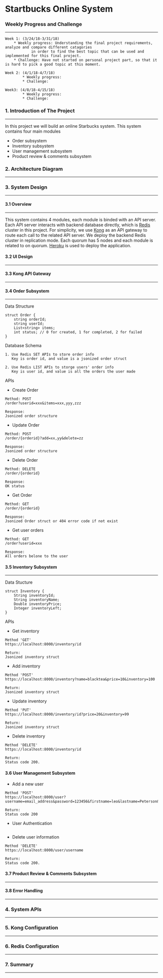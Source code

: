 # Startbucks Online System

### Weekly Progress and Challenge
---
```
Week 1: (3/24/18-3/31/18) 
	* Weekly progress: Understanding the final project requirements, analyze and compare different catagories
			in order to find the best topic that can be used and implemented for this final project. 
	* Challenge: Have not started on personal project part, so that it is hard to pick a good topic at this moment.
``` 
```
Week 2: (4/1/18-4/7/18)
        * Weekly progress: 
        * Challenge:
```
```
Week3: (4/8/18-4/15/18)
        * Weekly progress: 
        * Challenge:
```


### 1. Introduction of The Project
---
In this project we will build an online Starbucks system. This system contains four main modules
* Order subsystem
* Inventory subsystem
* User management subsystem
* Product review & comments subsystem

### 2. Architecture Diagram
---

### 3. System Design
---

#### 3.1 Overview
---
This system contains 4 modules, each module is binded with an API server. Each API server interacts with backend database directly, which is [Redis](https://redis.io/) cluster in this project. For simplicity, we use [Kong](https://getkong.org/about/) as an API gateway to route each call to the related API server. We deploy the backend Redis cluster in replication mode. Each quorum has 5 nodes and each module is related to on quorum. [Heroku](https://dashboard.heroku.com/) is used to deploy the application.

#### 3.2 UI Design
---

#### 3.3 Kong API Gateway
---

#### 3.4 Order Subsystem
---

Data Structure
```
struct Order {
	string orderId;
	string userId;
	List<string> items;
	int status; // 0 for created, 1 for completed, 2 for failed
}
```

Database Schema
```
1. Use Redis SET APIs to store order info
   Key is order id, and value is a jsonized order struct

2. Use Redis LIST APIs to storge users' order info
   Key is user id, and value is all the orders the user made
```

APIs

* Create Order
```
Method: POST
/order?userid=xxx&items=xxx,yyy,zzz

Response:
Jsonized order structure
```

* Update Order
```
Method: POST
/order/{orderid}?add=xx,yy&delete=zz

Response:
Jsonized order structure
```

* Delete Order
```
Method: DELETE
/order/{orderid}

Response:
OK status
```

* Get Order
```
Method: GET
/order/{orderid}

Response:
Jsonized Order struct or 404 error code if not exist
```

* Get user orders
```
Method: GET
/order?userid=xxx

Response:
All orders belone to the user
```

#### 3.5 Inventory Subsystem
---
Data Stucture
```
struct Inventory {
    String inventoryId;
    String inventoryName;
    Double inventoryPrice;
    Integer inventoryLeft;
}
```

APIs

* Get inventory
```
Method 'GET'
https://localhost:8000/inventory/id

Return:
Jsonized inventory struct
```

* Add inventory
```
Method 'POST'
https://localhost:8000/inventory?name=blacktea&price=10&inventory=100

Return:
Jsonized inventory struct
```

* Update inventory
```
Method 'PUT'
https://localhost:8000/inventory/id?price=20&inventory=99

Return:
Jsonized inventory struct
```

* Delete inventory
```
Method 'DELETE'
https://localhost:8000/inventory/id

Return:
Status code 200.
```

#### 3.6 User Management Subsystem

* Add a new user
```
Method 'POST'
https://localhost:8000/user?username=email_address&password=123456&firstname=leo&lastname=Peterson&phone=1234567788

Return:
Status code 200
```

* User Authentication
```
```

* Delete user information
```
Method 'DELETE'
https://localhost:8000/user/username

Return:
Status code 200.
```

#### 3.7 Product Review & Comments Subsystem
---

#### 3.8 Error Handling
---

### 4. System APIs
---

### 5. Kong Configuration
---

### 6. Redis Configuration
---

### 7. Summary
---
